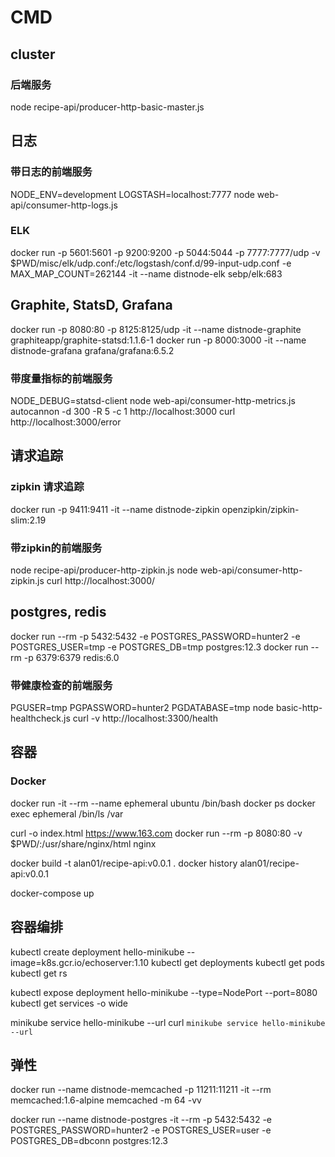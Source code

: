 # CMD

## cluster  
### 后端服务   
node recipe-api/producer-http-basic-master.js


## 日志  
### 带日志的前端服务  
NODE_ENV=development LOGSTASH=localhost:7777 node web-api/consumer-http-logs.js

### ELK  
docker run -p 5601:5601 -p 9200:9200 -p 5044:5044 -p 7777:7777/udp -v $PWD/misc/elk/udp.conf:/etc/logstash/conf.d/99-input-udp.conf -e MAX_MAP_COUNT=262144 -it --name distnode-elk sebp/elk:683


## Graphite, StatsD, Grafana  
docker run -p 8080:80 -p 8125:8125/udp -it --name distnode-graphite graphiteapp/graphite-statsd:1.1.6-1
docker run -p 8000:3000 -it --name distnode-grafana grafana/grafana:6.5.2

### 带度量指标的前端服务  
NODE_DEBUG=statsd-client node web-api/consumer-http-metrics.js
autocannon -d 300 -R 5 -c 1 http://localhost:3000
curl http://localhost:3000/error


## 请求追踪  
### zipkin 请求追踪  
docker run -p 9411:9411 -it --name distnode-zipkin openzipkin/zipkin-slim:2.19

### 带zipkin的前端服务  
node recipe-api/producer-http-zipkin.js
node web-api/consumer-http-zipkin.js
curl http://localhost:3000/


## postgres, redis  
docker run --rm -p 5432:5432 -e POSTGRES_PASSWORD=hunter2 -e POSTGRES_USER=tmp -e POSTGRES_DB=tmp postgres:12.3
docker run --rm -p 6379:6379 redis:6.0

### 带健康检查的前端服务  
PGUSER=tmp PGPASSWORD=hunter2 PGDATABASE=tmp node basic-http-healthcheck.js
curl -v http://localhost:3300/health

## 容器  
### Docker  
docker run -it --rm --name ephemeral ubuntu /bin/bash
docker ps
docker exec ephemeral /bin/ls /var

curl -o index.html https://www.163.com
docker run --rm -p 8080:80 -v $PWD/:/usr/share/nginx/html nginx

docker build -t alan01/recipe-api:v0.0.1 .
docker history alan01/recipe-api:v0.0.1

docker-compose up


## 容器编排
kubectl create deployment hello-minikube --image=k8s.gcr.io/echoserver:1.10
kubectl get deployments
kubectl get pods
kubectl get rs

kubectl expose deployment hello-minikube --type=NodePort --port=8080
kubectl get services -o wide

minikube service hello-minikube --url
curl `minikube service hello-minikube --url`


## 弹性
docker run --name distnode-memcached -p 11211:11211 -it --rm memcached:1.6-alpine memcached -m 64 -vv

docker run --name distnode-postgres -it --rm -p 5432:5432 -e POSTGRES_PASSWORD=hunter2 -e POSTGRES_USER=user -e POSTGRES_DB=dbconn postgres:12.3

